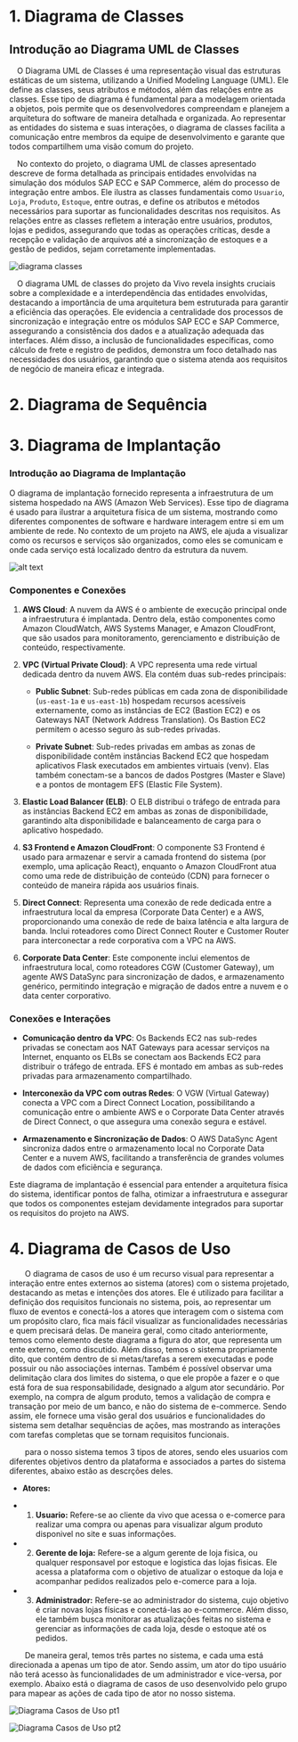 # 1. Diagrama de Classes

## Introdução ao Diagrama UML de Classes

&emsp;O Diagrama UML de Classes é uma representação visual das estruturas estáticas de um sistema, utilizando a Unified Modeling Language (UML). Ele define as classes, seus atributos e métodos, além das relações entre as classes. Esse tipo de diagrama é fundamental para a modelagem orientada a objetos, pois permite que os desenvolvedores compreendam e planejem a arquitetura do software de maneira detalhada e organizada. Ao representar as entidades do sistema e suas interações, o diagrama de classes facilita a comunicação entre membros da equipe de desenvolvimento e garante que todos compartilhem uma visão comum do projeto.

&emsp;No contexto do projeto, o diagrama UML de classes apresentado descreve de forma detalhada as principais entidades envolvidas na simulação dos módulos SAP ECC e SAP Commerce, além do processo de integração entre ambos. Ele ilustra as classes fundamentais como `Usuario`, `Loja`, `Produto`, `Estoque`, entre outras, e define os atributos e métodos necessários para suportar as funcionalidades descritas nos requisitos. As relações entre as classes refletem a interação entre usuários, produtos, lojas e pedidos, assegurando que todas as operações críticas, desde a recepção e validação de arquivos até a sincronização de estoques e a gestão de pedidos, sejam corretamente implementadas.

![diagrama classes](img/diagramaClasses.png)

&emsp;O diagrama UML de classes do projeto da Vivo revela insights cruciais sobre a complexidade e a interdependência das entidades envolvidas, destacando a importância de uma arquitetura bem estruturada para garantir a eficiência das operações. Ele evidencia a centralidade dos processos de sincronização e integração entre os módulos SAP ECC e SAP Commerce, assegurando a consistência dos dados e a atualização adequada das interfaces. Além disso, a inclusão de funcionalidades específicas, como cálculo de frete e registro de pedidos, demonstra um foco detalhado nas necessidades dos usuários, garantindo que o sistema atenda aos requisitos de negócio de maneira eficaz e integrada.

# 2. Diagrama de Sequência

# 3. Diagrama de Implantação

### Introdução ao Diagrama de Implantação

O diagrama de implantação fornecido representa a infraestrutura de um sistema hospedado na AWS (Amazon Web Services). Esse tipo de diagrama é usado para ilustrar a arquitetura física de um sistema, mostrando como diferentes componentes de software e hardware interagem entre si em um ambiente de rede. No contexto de um projeto na AWS, ele ajuda a visualizar como os recursos e serviços são organizados, como eles se comunicam e onde cada serviço está localizado dentro da estrutura da nuvem.

![alt text](img/Diagrama-Implantação.png)
### Componentes e Conexões

1. **AWS Cloud**: A nuvem da AWS é o ambiente de execução principal onde a infraestrutura é implantada. Dentro dela, estão componentes como Amazon CloudWatch, AWS Systems Manager, e Amazon CloudFront, que são usados para monitoramento, gerenciamento e distribuição de conteúdo, respectivamente.

2. **VPC (Virtual Private Cloud)**: A VPC representa uma rede virtual dedicada dentro da nuvem AWS. Ela contém duas sub-redes principais:

   - **Public Subnet**: Sub-redes públicas em cada zona de disponibilidade (`us-east-1a` e `us-east-1b`) hospedam recursos acessíveis externamente, como as instâncias de EC2 (Bastion EC2) e os Gateways NAT (Network Address Translation). Os Bastion EC2 permitem o acesso seguro às sub-redes privadas.

   - **Private Subnet**: Sub-redes privadas em ambas as zonas de disponibilidade contêm instâncias Backend EC2 que hospedam aplicativos Flask executados em ambientes virtuais (venv). Elas também conectam-se a bancos de dados Postgres (Master e Slave) e a pontos de montagem EFS (Elastic File System).

3. **Elastic Load Balancer (ELB)**: O ELB distribui o tráfego de entrada para as instâncias Backend EC2 em ambas as zonas de disponibilidade, garantindo alta disponibilidade e balanceamento de carga para o aplicativo hospedado.

4. **S3 Frontend e Amazon CloudFront**: O componente S3 Frontend é usado para armazenar e servir a camada frontend do sistema (por exemplo, uma aplicação React), enquanto o Amazon CloudFront atua como uma rede de distribuição de conteúdo (CDN) para fornecer o conteúdo de maneira rápida aos usuários finais.

5. **Direct Connect**: Representa uma conexão de rede dedicada entre a infraestrutura local da empresa (Corporate Data Center) e a AWS, proporcionando uma conexão de rede de baixa latência e alta largura de banda. Inclui roteadores como Direct Connect Router e Customer Router para interconectar a rede corporativa com a VPC na AWS.

6. **Corporate Data Center**: Este componente inclui elementos de infraestrutura local, como roteadores CGW (Customer Gateway), um agente AWS DataSync para sincronização de dados, e armazenamento genérico, permitindo integração e migração de dados entre a nuvem e o data center corporativo.

### Conexões e Interações

- **Comunicação dentro da VPC**: Os Backends EC2 nas sub-redes privadas se conectam aos NAT Gateways para acessar serviços na Internet, enquanto os ELBs se conectam aos Backends EC2 para distribuir o tráfego de entrada. EFS é montado em ambas as sub-redes privadas para armazenamento compartilhado.

- **Interconexão da VPC com outras Redes**: O VGW (Virtual Gateway) conecta a VPC com a Direct Connect Location, possibilitando a comunicação entre o ambiente AWS e o Corporate Data Center através de Direct Connect, o que assegura uma conexão segura e estável.

- **Armazenamento e Sincronização de Dados**: O AWS DataSync Agent sincroniza dados entre o armazenamento local no Corporate Data Center e a nuvem AWS, facilitando a transferência de grandes volumes de dados com eficiência e segurança.

Este diagrama de implantação é essencial para entender a arquitetura física do sistema, identificar pontos de falha, otimizar a infraestrutura e assegurar que todos os componentes estejam devidamente integrados para suportar os requisitos do projeto na AWS.

# 4.  Diagrama de Casos de Uso
&emsp;&emsp;O diagrama de casos de uso é um recurso visual para representar a interação entre entes externos ao sistema (atores) com o sistema projetado, destacando as metas e intenções dos atores. Ele é utilizado para facilitar a definição dos requisitos funcionais no sistema, pois, ao representar um fluxo de eventos e conectá-los a atores que interagem com o sistema com um propósito claro, fica mais fácil visualizar as funcionalidades necessárias e quem precisará delas. De maneira geral, como citado anteriormente, temos como elemento deste diagrama a figura do ator, que representa um ente externo, como discutido. Além disso, temos o sistema propriamente dito, que contém dentro de si metas/tarefas a serem executadas e pode possuir ou não associações internas. Também é possível observar uma delimitação clara dos limites do sistema, o que ele propõe a fazer e o que está fora de sua responsabilidade, designado a algum ator secundário. Por exemplo, na compra de algum produto, temos a validação de compra e transação por meio de um banco, e não do sistema de e-commerce. Sendo assim, ele fornece uma visão geral dos usuários e funcionalidades do sistema sem detalhar sequências de ações, mas mostrando as interações com tarefas completas que se tornam requisitos funcionais.

&emsp;&emsp;para o nosso sistema temos 3 tipos de atores, sendo eles usuarios com diferentes objetivos dentro da  plataforma e associados a partes do sistema diferentes, abaixo estão as descrções deles.

- **Atores:**
- 1. **Usuario:** Refere-se ao cliente da vivo que acessa o e-comerce para realizar uma compra ou apenas para visualizar algum produto disponivel no site e suas informações.

- 2. **Gerente de loja:** Refere-se a algum gerente de loja fisica, ou qualquer responsavel por estoque e logistica das lojas fisicas. Ele acessa a plataforma com o objetivo de atualizar o estoque da loja e acompanhar pedidos realizados pelo e-comerce para a loja.

- 3. **Administrador:** Refere-se ao administrador do sistema, cujo objetivo é criar novas lojas físicas e conectá-las ao e-commerce. Além disso, ele também busca monitorar as atualizações feitas no sistema e gerenciar as informações de cada loja, desde o estoque até os pedidos.

&emsp;&emsp;De maneira geral, temos três partes no sistema, e cada uma está direcionada a apenas um tipo de ator. Sendo assim, um ator do tipo usuário não terá acesso às funcionalidades de um administrador e vice-versa, por exemplo. Abaixo está o diagrama de casos de uso desenvolvido pelo grupo para mapear as ações de cada tipo de ator no nosso sistema.

![Diagrama Casos de Uso pt1](img/D-casos-uso-1.png)

![Diagrama Casos de Uso pt2](img/D-casos-uso-2.png)
